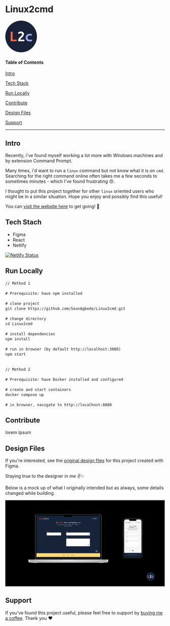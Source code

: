# Linux2cmd

<img src="src/readmeMedia/Favicon.svg" width="100">

#### Table of Contents

[Intro](#intro)

[Tech Stack](#techStack)

[Run Locally](#run)

[Contribute](#contribute)

[Design Files](#design)

[Support](#support)

---

<a name="intro"/>

## Intro

Recently, i've found myself working a lot more with Windows machines and by extension Command Prompt.

Many times, i'd want to run a `linux` command but not know what it is on `cmd`. Searching for the right command online often takes me a few seconds to sometimes minutes - which I've found frustrating :angry:.

I thought to put this project together for other `linux` oriented users who might be in a similar situation. Hope you enjoy and possibly find this useful!

You can [visit the website here](https://linux2cmd.netlify.app/) to get going! :rocket:


<a name="techStack"/>

## Tech Stach

- Figma
- React
- Netlify

[![Netlify Status](https://api.netlify.com/api/v1/badges/4a5388a1-14eb-437f-b76d-5d0683d3e5f5/deploy-status)](https://app.netlify.com/sites/linux2cmd/deploys)


<a name="run"/>

## Run Locally

```
// Method 1 

# Prerequisite: have npm installed

# clone project
git clone https://github.com/SeunAgbede/Linux2cmd.git

# change directory
cd Linux2cmd

# install dependencies
npm install

# run in browser (by default http://localhost:3000)
npm start


// Method 2

# Prerequisite: have Docker installed and configured

# create and start containers
docker compose up

# in browser, navigate to http://localhost:8080 

```



<a name="contribute"/>

## Contribute

lorem Ipsum



<a name="design"/>

## Design Files

If you're interested, see the [original design files](https://www.figma.com/file/JpMfUQs16bbFBo5ZeElkhK/Linux2cmd?node-id=0%3A1) for this project created with Figma. 

Staying true to the designer in me :v::sparkles:

Below is a mock up of what I originally intended but as always, some details changed while building.

<img src="src/readmeMedia/mockUps.jpg">



<a name="support"/>

## Support

If you've found this project useful, please feel free to support by [buying me a coffee](https://www.buymeacoffee.com/oluwaseunA). Thank you :hearts:

